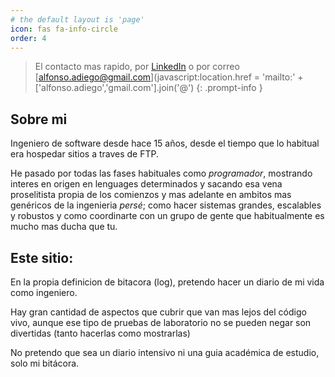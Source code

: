 ```yaml
---
# the default layout is 'page'
icon: fas fa-info-circle
order: 4
---
```


>  El contacto mas rapido, por [LinkedIn](https://www.linkedin.com/in/alfonso-adiego-gonzalez-a2609552) o por correo [alfonso.adiego@gmail.com](javascript:location.href = 'mailto:' + ['alfonso.adiego','gmail.com'].join('@')
{: .prompt-info }

## Sobre mi
Ingeniero de software desde hace 15 años, desde el tiempo que lo habitual era hospedar sitios a traves 
de FTP.

He pasado por todas las fases habituales como _programador_, mostrando interes en origen en lenguages determinados
y sacando esa vena proselitista propia de los comienzos y mas adelante en ambitos mas genéricos de la ingenieria 
_persé_; como hacer sistemas grandes, escalables y robustos y como coordinarte con un grupo de gente que habitualmente
es mucho mas ducha que tu.

## Este sitio:
En la propia definicion de bitacora (log), pretendo hacer un diario de mi vida como ingeniero.

Hay gran cantidad de aspectos que cubrir que van mas lejos del código vivo, aunque ese tipo de pruebas de laboratorio
no se pueden negar son divertidas (tanto hacerlas como mostrarlas) 

No pretendo que sea un diario intensivo ni una guia académica de estudio, solo mi bitácora.

